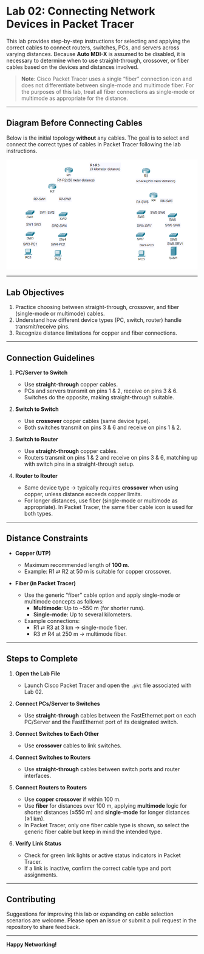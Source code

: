 # Lab 02: Connecting Network Devices in Packet Tracer

This lab provides step-by-step instructions for selecting and applying the correct cables to connect routers, switches, PCs, and servers across varying distances. Because **Auto MDI-X** is assumed to be disabled, it is necessary to determine when to use straight-through, crossover, or fiber cables based on the devices and distances involved.

> **Note**: Cisco Packet Tracer uses a single “fiber” connection icon and does not differentiate between single-mode and multimode fiber. For the purposes of this lab, treat all fiber connections as single-mode or multimode as appropriate for the distance.

---

## Diagram Before Connecting Cables

Below is the initial topology **without** any cables. The goal is to select and connect the correct types of cables in Packet Tracer following the lab instructions.

![Lab 02 Topology (No Cables)](Lab02_NoCables.png)

---

## Lab Objectives

1. Practice choosing between straight-through, crossover, and fiber (single-mode or multimode) cables.  
2. Understand how different device types (PC, switch, router) handle transmit/receive pins.  
3. Recognize distance limitations for copper and fiber connections.

---

## Connection Guidelines

1. **PC/Server to Switch**  
   - Use **straight-through** copper cables.  
   - PCs and servers transmit on pins 1 & 2, receive on pins 3 & 6. Switches do the opposite, making straight-through suitable.

2. **Switch to Switch**  
   - Use **crossover** copper cables (same device type).  
   - Both switches transmit on pins 3 & 6 and receive on pins 1 & 2.

3. **Switch to Router**  
   - Use **straight-through** copper cables.  
   - Routers transmit on pins 1 & 2 and receive on pins 3 & 6, matching up with switch pins in a straight-through setup.

4. **Router to Router**  
   - Same device type → typically requires **crossover** when using copper, unless distance exceeds copper limits.  
   - For longer distances, use fiber (single-mode or multimode as appropriate). In Packet Tracer, the same fiber cable icon is used for both types.

---

## Distance Constraints

- **Copper (UTP)**  
  - Maximum recommended length of **100 m**.  
  - Example: R1 ⇄ R2 at 50 m is suitable for copper crossover.

- **Fiber (in Packet Tracer)**  
  - Use the generic “fiber” cable option and apply single-mode or multimode concepts as follows:
    - **Multimode**: Up to ~550 m (for shorter runs).  
    - **Single-mode**: Up to several kilometers.  
  - Example connections:  
    - R1 ⇄ R3 at 3 km → single-mode fiber.  
    - R3 ⇄ R4 at 250 m → multimode fiber.

---

## Steps to Complete

1. **Open the Lab File**  
   - Launch Cisco Packet Tracer and open the `.pkt` file associated with Lab 02.

2. **Connect PCs/Server to Switches**  
   - Use **straight-through** cables between the FastEthernet port on each PC/Server and the FastEthernet port of its designated switch.

3. **Connect Switches to Each Other**  
   - Use **crossover** cables to link switches.

4. **Connect Switches to Routers**  
   - Use **straight-through** cables between switch ports and router interfaces.

5. **Connect Routers to Routers**  
   - Use **copper crossover** if within 100 m.  
   - Use **fiber** for distances over 100 m, applying **multimode** logic for shorter distances (≤550 m) and **single-mode** for longer distances (≥1 km).  
   - In Packet Tracer, only one fiber cable type is shown, so select the generic fiber cable but keep in mind the intended type.

6. **Verify Link Status**  
   - Check for green link lights or active status indicators in Packet Tracer.  
   - If a link is inactive, confirm the correct cable type and port assignments.

---

## Contributing

Suggestions for improving this lab or expanding on cable selection scenarios are welcome. Please open an issue or submit a pull request in the repository to share feedback.

---

**Happy Networking!**
